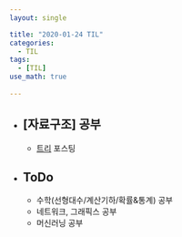 ```yaml
---
layout: single

title: "2020-01-24 TIL"
categories:
  - TIL
tags:
  - [TIL]
use_math: true
 
---
```




- ## [자료구조] 공부

  - [트리](/data/Tree) 포스팅
  
    
  

- ## ToDo

  - 수학(선형대수/계산기하/확률&통계) 공부
  - 네트워크, 그래픽스 공부
  - 머신러닝 공부

